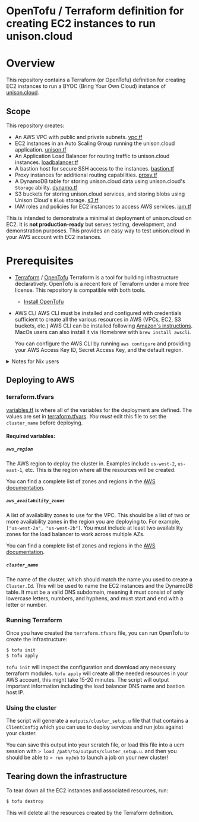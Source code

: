 # OpenTofu / Terraform definition for creating EC2 instances to run unison.cloud

# Overview

This repository contains a Terraform (or OpenTofu) definition for creating EC2 instances to run a BYOC (Bring Your Own Cloud) instance of [unison.cloud](https://unison.cloud).

## Scope

This repository creates:

- An AWS VPC with public and private subnets. [vpc.tf](vpc.tf)
- EC2 instances in an Auto Scaling Group running the unison.cloud application. [unison.tf](unison.tf)
- An Application Load Balancer for routing traffic to unison.cloud instances. [loadbalancer.tf](loadbalancer.tf)
- A bastion host for secure SSH access to the instances. [bastion.tf](bastion.tf)
- Proxy instances for additional routing capabilities. [proxy.tf](proxy.tf)
- A DynamoDB table for storing unison.cloud data using unison.cloud's `Storage` ability. [dynamo.tf](dynamo.tf)
- S3 buckets for storing unison.cloud services, and storing blobs using Unison Cloud's `Blob` storage. [s3.tf](s3.tf)
- IAM roles and policies for EC2 instances to access AWS services. [iam.tf](iam.tf)

This is intended to demonstrate a minimalist deployment of unison.cloud on EC2. It is **not production-ready** but serves testing, development, and demonstration purposes. This provides an easy way to test unison.cloud in your AWS account with EC2 instances.

# Prerequisites

- [Terraform](https://www.terraform.io) / [OpenTofu](https://opentofu.org)
    Terraform is a tool for building infrastructure declaratively. OpenTofu is a recent fork of Terraform under a more free license. This repository is compatible with both tools.

    * [Install OpenTofu](https://opentofu.org/docs/intro/install/)

- AWS CLI
    AWS CLI must be installed and configured with credentials sufficient to create all the various resources in AWS (VPCs, EC2, S3 buckets, etc.) AWS CLI can be installed following [Amazon's instructions](https://docs.aws.amazon.com/cli/latest/userguide/getting-started-install.html#getting-started-install-instructions). MacOs users can also install it via Homebrew with `brew install awscli`.

    You can configure the AWS CLI by running `aws configure` and providing your AWS Access Key ID, Secret Access Key, and the default region.

<details>
<summary>Notes for Nix users</summary>
## Nix

If you use [Nix](https://nixos.org), there is a nix flake definition that installs OpenTofu and aws cli. You can launch a shell with all the tools by running `nix develop #eks` in the parent directory, or use [direnv](https://direnv.net/) with `use flake #eks` in a `.envrc` file to automatically load the environment when you `cd` into the directory.
</details>

## Deploying to AWS

### terraform.tfvars

[variables.tf](variables.tf) is where all of the variables for the deployment are defined. The values are set in [terraform.tfvars](terraform.tfvars). *You must* edit this file to set the `cluster_name` before deploying.

#### Required variables:

##### `aws_region`

The AWS region to deploy the cluster in. Examples include `us-west-2`, `us-east-1`, etc. This is the region where all the resources will be created.

You can find a complete list of zones and regions in the [AWS documentation](https://docs.aws.amazon.com/global-infrastructure/latest/regions/aws-availability-zones.html).

##### `aws_availability_zones`

A list of availability zones to use for the VPC. This should be a list of two or more availability zones in the region you are deploying to. For example, `["us-west-2a", "us-west-2b"]`. You must include at least two availability zones for the load balancer to work across multiple AZs.

You can find a complete list of zones and regions in the [AWS documentation](https://docs.aws.amazon.com/global-infrastructure/latest/regions/aws-availability-zones.html).

##### `cluster_name`

The name of the cluster, which should match the name you used to create a `Cluster.Id`. This will be used to name the EC2 instances and the DynamoDB table. It must be a valid DNS subdomain, meaning it must consist of only lowercase letters, numbers, and hyphens, and must start and end with a letter or number.

### Running Terraform

Once you have created the `terraform.tfvars` file, you can run OpenTofu to create the infrastructure:

```bash
$ tofu init
$ tofu apply
```

`tofu init` will inspect the configuration and download any necessary terraform modules.
`tofu apply` will create all the needed resources in your AWS account, this might take 15-20 minutes. The script will output important information including the load balancer DNS name and bastion host IP.

### Using the cluster
The script will generate a `outputs/cluster_setup.u` file that that contains a `ClientConfig` which you can use to deploy services and
run jobs against your cluster. 

You can save this output into your scratch file, or load this file into a ucm session with `> load /path/to/outputs/cluster_setup.u`. and then you should be able to `> run myJob` to launch a job on your new cluster!


## Tearing down the infrastructure

To tear down all the EC2 instances and associated resources, run:

```bash
$ tofu destroy
```

This will delete all the resources created by the Terraform definition.

